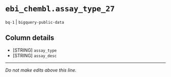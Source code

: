 # `ebi_chembl.assay_type_27`
`bq-1` | `bigquery-public-data`

## Column details
* [STRING]    `assay_type`
* [STRING]    `assay_desc`

-------------------------------------------------------------------------------
*Do not make edits above this line.*
